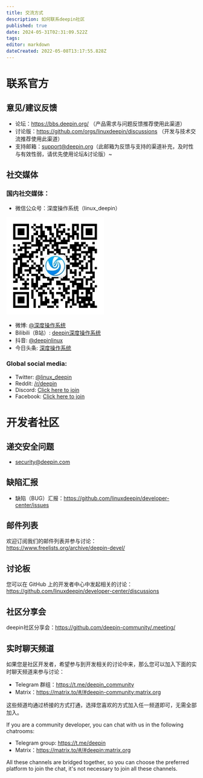 ```yaml
---
title: 交流方式
description: 如何联系deepin社区
published: true
date: 2024-05-31T02:31:09.522Z
tags: 
editor: markdown
dateCreated: 2022-05-08T13:17:55.828Z
---
```


# 联系官方

## 意见/建议反馈

- 论坛：https://bbs.deepin.org/ （产品需求与问题反馈推荐使用此渠道）
- 讨论版：https://github.com/orgs/linuxdeepin/discussions （开发与技术交流推荐使用此渠道）
- 支持邮箱：<support@deepin.org>（此邮箱为反馈与支持的渠道补充，及时性与有效性弱，请优先使用论坛&讨论版）~

## 社交媒体

### 国内社交媒体：

- 微信公众号：深度操作系统（linux_deepin）

![微信公众号.jpg](/06_关于Deepin/微信公众号.jpg)
- 微博: [@深度操作系统](https://weibo.com/u/2675284423)
- Bilibili（B站）: [deepin深度操作系统](https://space.bilibili.com/137324885)
- 抖音: [@deepinlinux](https://www.douyin.com/user/MS4wLjABAAAAW3TvNOziyQ2GR7TFl682Yhrx4_x1F8x9UYXuDA13nbQ)
- 今日头条: [深度操作系统](https://www.toutiao.com/c/user/token/MS4wLjABAAAAWKcT4_NM2dw1AOfIXJH4skfPugl80XH_P3WiEy_vCdo)

### Global social media:

- Twitter: [@linux_deepin](https://twitter.com/linux_deepin/)
- Reddit: [/r/deepin](https://www.reddit.com/r/deepin/)
- Discord: [Click here to join](https://discord.gg/xjjkcp6H2P)
- Facebook: [Click here to join](https://www.facebook.com/groups/mydeepinlinux)

# 开发者社区
## 递交安全问题
- security@deepin.com

## 缺陷汇报
- 缺陷（BUG）汇报：https://github.com/linuxdeepin/developer-center/issues

## 邮件列表

欢迎订阅我们的邮件列表并参与讨论：<https://www.freelists.org/archive/deepin-devel/>

## 讨论板

您可以在 GitHub 上的开发者中心中发起相关的讨论：<https://github.com/linuxdeepin/developer-center/discussions>

## 社区分享会
deepin社区分享会：https://github.com/deepin-community/.meeting/

## 实时聊天频道

如果您是社区开发者，希望参与到开发相关的讨论中来，那么您可以加入下面的实时聊天频道来参与讨论：

- Telegram 群组：<https://t.me/deepin_community>
- Matrix：<https://matrix.to/#/#deepin-community:matrix.org>

这些频道均通过桥接的方式打通，选择您喜欢的方式加入任一频道即可，无需全部加入。

If you are a community developer, you can chat with us in the following chatrooms:

- Telegram group: <https://t.me/deepin>
- Matrix：<https://matrix.to/#/#deepin:matrix.org>

All these channels are bridged together, so you can choose the preferred platform to join the chat, it's not necessary to join all these channels.
